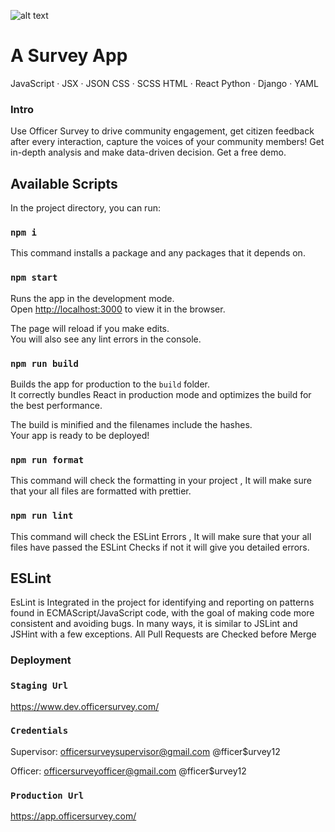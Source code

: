 ![alt text](https://officersurvey.com/wp-content/uploads/2022/11/Officer-Survey-New-Logo.png)
# A Survey App
 JavaScript · JSX · JSON
 CSS · SCSS
 HTML · React
 Python · Django · YAML

### Intro
Use Officer Survey to drive community engagement, get citizen feedback after every interaction, capture the voices of your community members! Get in-depth analysis and make data-driven decision. Get a free demo.

## Available Scripts

In the project directory, you can run:

### `npm i`

This command installs a package and any packages that it depends on.

### `npm start`

Runs the app in the development mode.<br />
Open [http://localhost:3000](http://localhost:3000) to view it in the browser.

The page will reload if you make edits.<br />
You will also see any lint errors in the console.

### `npm run build`

Builds the app for production to the `build` folder.<br />
It correctly bundles React in production mode and optimizes the build for the best performance.

The build is minified and the filenames include the hashes.<br />
Your app is ready to be deployed!

### `npm run format`

This command will check the formatting in your project , It will make sure that your all files are formatted with prettier.

### `npm run lint`

This command will check the ESLint Errors  , It will make sure that your all files have passed the ESLint Checks if not it will give you detailed errors.

## ESLint

EsLint is Integrated in the project for identifying and reporting on patterns found in ECMAScript/JavaScript code, with the goal of making code more consistent and avoiding bugs. In many ways, it is similar to JSLint and JSHint with a few exceptions. All Pull Requests are Checked before Merge

### Deployment

### `Staging Url`
 https://www.dev.officersurvey.com/
 ### `Credentials`
 Supervisor:
 officersurveysupervisor@gmail.com
 @fficer$urvey12

 Officer:
 officersurveyofficer@gmail.com
 @fficer$urvey12


### `Production Url`
 https://app.officersurvey.com/

